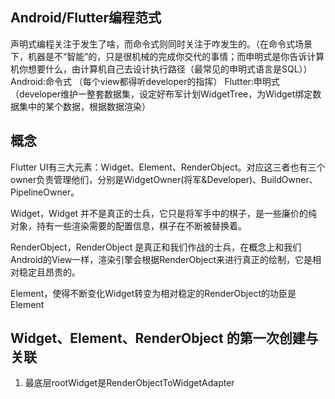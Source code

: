 ## Android/Flutter编程范式
声明式编程关注于发生了啥，而命令式则同时关注于咋发生的。（在命令式场景下，机器是不“智能”的，只是很机械的完成你交代的事情；而申明式是你告诉计算机你想要什么，由计算机自己去设计执行路径（最常见的申明式语言是SQL））
Android:命令式  （每个view都得听developer的指挥）
Flutter:申明式  （developer维护一整套数据集，设定好布军计划WidgetTree，为Widget绑定数据集中的某个数据，根据数据渲染）

## 概念
Flutter UI有三大元素：Widget、Element、RenderObject。对应这三者也有三个owner负责管理他们，分别是WidgetOwner(将军&Developer)、BuildOwner、PipelineOwner。

Widget，Widget 并不是真正的士兵，它只是将军手中的棋子，是一些廉价的纯对象，持有一些渲染需要的配置信息，棋子在不断被替换着。

RenderObject，RenderObject 是真正和我们作战的士兵，在概念上和我们Android的View一样，渲染引擎会根据RenderObject来进行真正的绘制，它是相对稳定且昂贵的。

Element，使得不断变化Widget转变为相对稳定的RenderObject的功臣是Element


## Widget、Element、RenderObject 的第一次创建与关联
1. 最底层rootWidget是RenderObjectToWidgetAdapter
